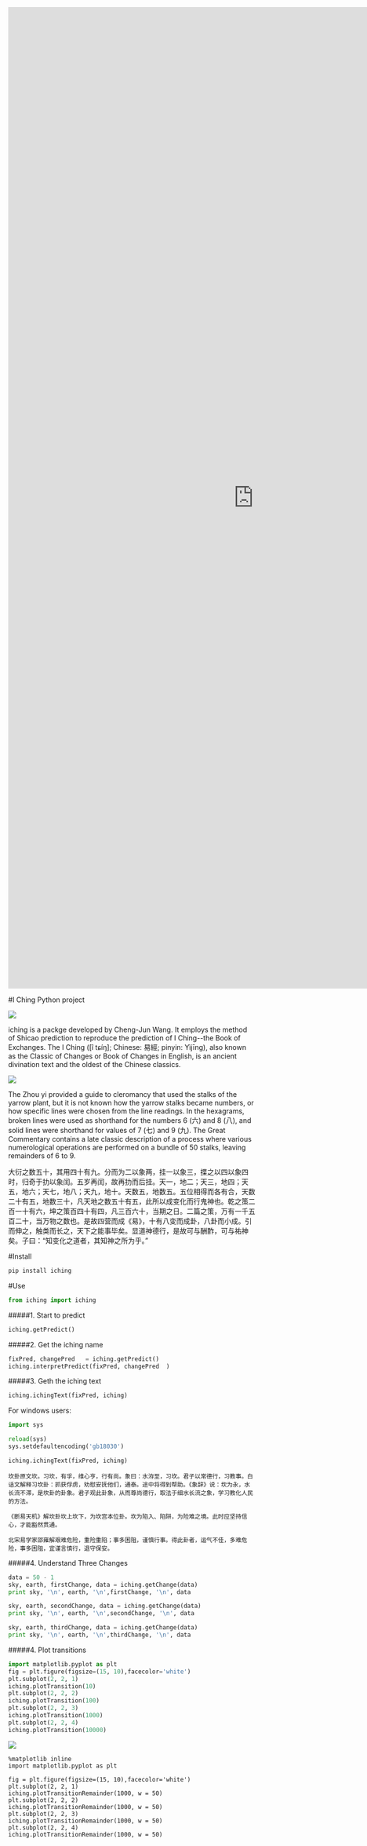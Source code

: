 <p><iframe height=2000 width=1000 src="http://nbviewer.ipython.org/github/chengjun/iching/blob/master/iching_intro.ipynb" frameborder=0 allowfullscreen></iframe></p>

#I Ching Python project

![](https://upload.wikimedia.org/wikipedia/commons/thumb/3/35/I_Ching_Song_Dynasty_print.jpg/440px-I_Ching_Song_Dynasty_print.jpg)

iching is a packge developed by Cheng-Jun Wang. It employs the method of Shicao prediction to reproduce the prediction of I Ching--the Book of Exchanges. The I Ching ([î tɕíŋ]; Chinese: 易經; pinyin: Yìjīng), also known as the Classic of Changes or Book of Changes in English, is an ancient divination text and the oldest of the Chinese classics.

![](https://upload.wikimedia.org/wikipedia/commons/thumb/a/a1/Yarrow_stalks_for_I_Ching.JPG/440px-Yarrow_stalks_for_I_Ching.JPG)

The Zhou yi provided a guide to cleromancy that used the stalks of the yarrow plant, but it is not known how the yarrow stalks became numbers, or how specific lines were chosen from the line readings. In the hexagrams, broken lines were used as shorthand for the numbers 6 (六) and 8 (八), and solid lines were shorthand for values of 7 (七) and 9 (九). The Great Commentary contains a late classic description of a process where various numerological operations are performed on a bundle of 50 stalks, leaving remainders of 6 to 9.

大衍之数五十，其用四十有九。分而为二以象两，挂一以象三，揲之以四以象四时，归奇于扐以象闰。五岁再闰，故再扐而后挂。天一，地二；天三，地四；天五，地六；天七，地八；天九，地十。天数五，地数五。五位相得而各有合，天数二十有五，地数三十，凡天地之数五十有五，此所以成变化而行鬼神也。乾之策二百一十有六，坤之策百四十有四，凡三百六十，当期之日。二篇之策，万有一千五百二十，当万物之数也。是故四营而成《易》，十有八变而成卦，八卦而小成。引而伸之，触类而长之，天下之能事毕矣。显道神德行，是故可与酬酢，可与祐神矣。子曰：“知变化之道者，其知神之所为乎。”

#Install
```python
pip install iching
```

#Use

```python
from iching import iching
```

#####1. Start to predict
```python
iching.getPredict()
```

#####2. Get the iching name
```python
fixPred, changePred   = iching.getPredict()
iching.interpretPredict(fixPred, changePred  )
```

#####3. Geth the iching text

```python
iching.ichingText(fixPred, iching)
```

For windows users:

```python
import sys

reload(sys)
sys.setdefaultencoding('gb18030')

iching.ichingText(fixPred, iching)
```


	坎卦原文坎。习坎，有孚，维心亨，行有尚。象曰：水洊至，习坎。君子以常德行，习教事。白话文解释习坎卦：抓获俘虏，劝慰安抚他们，通泰。途中将得到帮助。《象辞》说：坎为永，水长流不滞，是坎卦的卦象。君子观此卦象，从而尊尚德行，取法于细水长流之象，学习教化人民的方法。

	《断易天机》解坎卦坎上坎下，为坎宫本位卦。坎为陷入、陷阱，为险难之境。此时应坚持信心，才能豁然贯通。

	北宋易学家邵雍解艰难危险，重险重陷；事多困阻，谨慎行事。得此卦者，运气不佳，多难危险，事多困阻，宜谨言慎行，退守保安。



#####4. Understand Three Changes

```python
data = 50 - 1
sky, earth, firstChange, data = iching.getChange(data)
print sky, '\n', earth, '\n',firstChange, '\n', data

sky, earth, secondChange, data = iching.getChange(data)
print sky, '\n', earth, '\n',secondChange, '\n', data

sky, earth, thirdChange, data = iching.getChange(data)
print sky, '\n', earth, '\n',thirdChange, '\n', data
```

#####4. Plot transitions
```python
import matplotlib.pyplot as plt
fig = plt.figure(figsize=(15, 10),facecolor='white')
plt.subplot(2, 2, 1)
iching.plotTransition(10)
plt.subplot(2, 2, 2)
iching.plotTransition(100)
plt.subplot(2, 2, 3)
iching.plotTransition(1000)
plt.subplot(2, 2, 4)
iching.plotTransition(10000)
```


![](https://github.com/chengjun/iching/blob/master/threechanges.png)



```pytnon
%matplotlib inline
import matplotlib.pyplot as plt

fig = plt.figure(figsize=(15, 10),facecolor='white')
plt.subplot(2, 2, 1)
iching.plotTransitionRemainder(1000, w = 50)
plt.subplot(2, 2, 2)
iching.plotTransitionRemainder(1000, w = 50)
plt.subplot(2, 2, 3)
iching.plotTransitionRemainder(1000, w = 50)
plt.subplot(2, 2, 4)
iching.plotTransitionRemainder(1000, w = 50)
```
